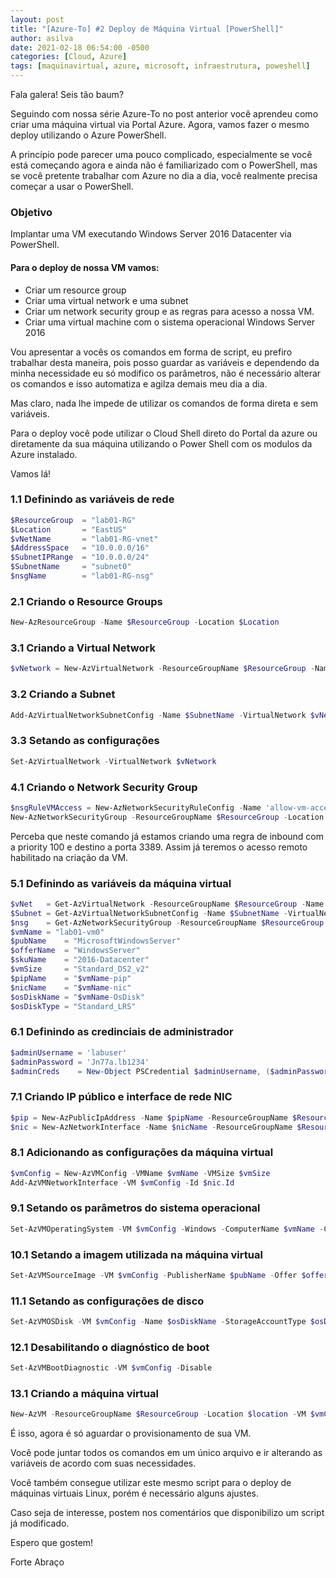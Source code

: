 ```yaml
---
layout: post
title: "[Azure-To] #2 Deploy de Máquina Virtual [PowerShell]"
author: asilva
date: 2021-02-18 06:54:00 -0500
categories: [Cloud, Azure]
tags: [maquinavirtual, azure, microsoft, infraestrutura, poweshell]
---
```


Fala galera! Seis tão baum?

Seguindo com nossa série Azure-To no post anterior você aprendeu como criar uma máquina virtual via Portal Azure. Agora, vamos fazer o mesmo deploy utilizando o Azure PowerShell.

A princípio pode parecer uma pouco complicado, especialmente se você está começando agora e ainda não é familiarizado com o PowerShell, mas se você pretente trabalhar com Azure no dia a dia, você realmente precisa começar a usar o PowerShell.

### **Objetivo**

Implantar uma VM executando Windows Server 2016 Datacenter via PowerShell.

#### **Para o deploy de nossa VM vamos:**

* Criar um resource group
* Criar uma virtual network e uma subnet
* Criar um network security group e as regras para acesso a nossa VM.
* Criar uma virtual machine com o sistema operacional Windows Server 2016

Vou apresentar a vocês os comandos em forma de script, eu prefiro trabalhar desta maneira, pois posso guardar as variáveis e dependendo da minha necessidade eu só modifico os parâmetros, não é necessário alterar os comandos e isso automatiza e agilza demais meu dia a dia.

Mas claro, nada lhe impede de utilizar os comandos de forma direta e sem variáveis.

Para o deploy você pode utilizar o Cloud Shell direto do Portal da azure ou diretamente da sua máquina utilizando o Power Shell com os modulos da Azure instalado.

Vamos lá!

### **1.1 Definindo as variáveis de rede**

```powershell
$ResourceGroup  = "lab01-RG"
$Location       = "EastUS"
$vNetName       = "lab01-RG-vnet"
$AddressSpace   = "10.0.0.0/16"
$SubnetIPRange  = "10.0.0.0/24" 
$SubnetName     = "subnet0"
$nsgName        = "lab01-RG-nsg"
```

### **2.1 Criando o Resource Groups**

```powershell
New-AzResourceGroup -Name $ResourceGroup -Location $Location
```

### **3.1 Criando a Virtual Network**

```powershell
$vNetwork = New-AzVirtualNetwork -ResourceGroupName $ResourceGroup -Name $vNetName -AddressPrefix $AddressSpace -Location $location
```

### **3.2 Criando a Subnet**

```powershell
Add-AzVirtualNetworkSubnetConfig -Name $SubnetName -VirtualNetwork $vNetwork -AddressPrefix $SubnetIPRange
```

### **3.3 Setando as configurações**

```powershell
Set-AzVirtualNetwork -VirtualNetwork $vNetwork
```

### **4.1 Criando o Network Security Group**

```powershell
$nsgRuleVMAccess = New-AzNetworkSecurityRuleConfig -Name 'allow-vm-access' -Protocol Tcp -Direction Inbound -Priority 100 -SourceAddressPrefix * -SourcePortRange * -DestinationAddressPrefix * -DestinationPortRange 3389 -Access Allow
New-AzNetworkSecurityGroup -ResourceGroupName $ResourceGroup -Location $location -Name $nsgName -SecurityRules $nsgRuleVMAccess
```
Perceba que neste comando já estamos criando uma regra de inbound com a priority 100 e destino a porta 3389. Assim já teremos o acesso remoto habilitado na criação da VM.

### **5.1 Definindo as variáveis da máquina virtual**

```powershell
$vNet   = Get-AzVirtualNetwork -ResourceGroupName $ResourceGroup -Name $vNetName
$Subnet = Get-AzVirtualNetworkSubnetConfig -Name $SubnetName -VirtualNetwork $vNet
$nsg    = Get-AzNetworkSecurityGroup -ResourceGroupName $ResourceGroup -Name $NsgName
$vmName = "lab01-vm0"
$pubName    = "MicrosoftWindowsServer"
$offerName  = "WindowsServer"
$skuName    = "2016-Datacenter"
$vmSize     = "Standard_DS2_v2"
$pipName    = "$vmName-pip" 
$nicName    = "$vmName-nic"
$osDiskName = "$vmName-OsDisk"
$osDiskType = "Standard_LRS"
```

### **6.1 Definindo as credinciais de administrador**

```powershell
$adminUsername = 'labuser'
$adminPassword = 'Jn77a.lb1234'
$adminCreds    = New-Object PSCredential $adminUsername, ($adminPassword | ConvertTo-SecureString -AsPlainText -Force)
```

### **7.1 Criando IP público e interface de rede NIC**

```powershell
$pip = New-AzPublicIpAddress -Name $pipName -ResourceGroupName $ResourceGroup -Location $location -AllocationMethod Static 
$nic = New-AzNetworkInterface -Name $nicName -ResourceGroupName $ResourceGroup -Location $location -SubnetId $Subnet.Id -PublicIpAddressId $pip.Id -NetworkSecurityGroupId $nsg.Id
```

### **8.1 Adicionando as configurações da máquina virtual**

```powershell
$vmConfig = New-AzVMConfig -VMName $vmName -VMSize $vmSize
Add-AzVMNetworkInterface -VM $vmConfig -Id $nic.Id
```

### **9.1 Setando os parâmetros do sistema operacional** 

```powershell
Set-AzVMOperatingSystem -VM $vmConfig -Windows -ComputerName $vmName -Credential $adminCredsd
```

### **10.1 Setando a imagem utilizada na máquina virtual**

```powershell
Set-AzVMSourceImage -VM $vmConfig -PublisherName $pubName -Offer $offerName -Skus $skuName -Version 'latest'
```

### **11.1 Setando as configurações de disco**

```powershell
Set-AzVMOSDisk -VM $vmConfig -Name $osDiskName -StorageAccountType $osDiskType -CreateOption fromImage
```

### **12.1 Desabilitando o diagnóstico de boot**

```powershell
Set-AzVMBootDiagnostic -VM $vmConfig -Disable
```

### **13.1 Criando a máquina virtual**

```powershell
New-AzVM -ResourceGroupName $ResourceGroup -Location $location -VM $vmConfig
```

É isso, agora é só aguardar o provisionamento de sua VM.

Você pode juntar todos os comandos em um único arquivo e ir alterando as variáveis de acordo com suas necessidades.

Você também consegue utilizar este mesmo script para o deploy de máquinas virtuais Linux, porém é necessário alguns ajustes.

Caso seja de interesse, postem nos comentários que disponibilizo um script já modificado.

Espero que gostem!

Forte Abraço
